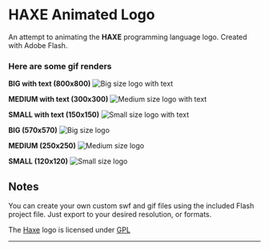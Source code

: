 HAXE Animated Logo
=================


An attempt to animating the **HAXE** programming language logo. Created with Adobe Flash. 

### Here are some gif renders

**BIG with text (800x800)**
![Big size logo with text][big_txt]

**MEDIUM with text (300x300)**
![Medium size logo with text][med_txt]

**SMALL with text (150x150)**
![Small size logo with text][sml_txt]

**BIG (570x570)**
![Big size logo][big_logo]

**MEDIUM (250x250)**
![Medium size logo][med_logo]

**SMALL (120x120)**
![Small size logo][sml_logo]


Notes
-------
You can create your own custom swf and gif files using the included Flash project file. Just export to your desired resolution, or formats.

The [Haxe](http://haxe.org/) logo is licensed under [GPL](http://www.gnu.org/licenses/gpl.html)


----------

[big_txt]: https://raw.githubusercontent.com/johndimi/HAXEAnimLogo/master/gif/logotext_big.gif
[med_txt]: https://raw.githubusercontent.com/johndimi/HAXEAnimLogo/master/gif/logotext_med.gif
[sml_txt]: https://raw.githubusercontent.com/johndimi/HAXEAnimLogo/master/gif/logotext_sml.gif
[big_logo]: https://raw.githubusercontent.com/johndimi/HAXEAnimLogo/master/gif/logo_big.gif
[med_logo]: https://raw.githubusercontent.com/johndimi/HAXEAnimLogo/master/gif/logo_med.gif
[sml_logo]: https://raw.githubusercontent.com/johndimi/HAXEAnimLogo/master/gif/logo_sml.gif
